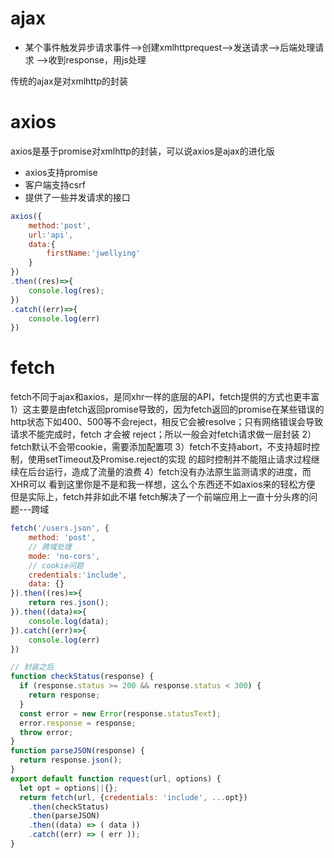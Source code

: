 # ajax
+ 某个事件触发异步请求事件-->创建xmlhttprequest-->发送请求-->后端处理请求
-->收到response，用js处理

传统的ajax是对xmlhttp的封装

# axios
axios是基于promise对xmlhttp的封装，可以说axios是ajax的进化版
+ axios支持promise
+ 客户端支持csrf
+ 提供了一些并发请求的接口
```js
axios({
    method:'post',
    url:'api',
    data:{
        firstName:'jwellying'
    }
})
.then((res)=>{
    console.log(res);
})
.catch((err)=>{
    console.log(err)
})
```

# fetch
fetch不同于ajax和axios，是同xhr一样的底层的API，fetch提供的方式也更丰富
1）这主要是由fetch返回promise导致的，因为fetch返回的promise在某些错误的http状态下如400、500等不会reject，相反它会被resolve；只有网络错误会导致请求不能完成时，fetch 才会被 reject；所以一般会对fetch请求做一层封装
2）fetch默认不会带cookie，需要添加配置项
3）fetch不支持abort，不支持超时控制，使用setTimeout及Promise.reject的实现
的超时控制并不能阻止请求过程继续在后台运行，造成了流量的浪费
4）fetch没有办法原生监测请求的进度，而XHR可以
看到这里你是不是和我一样想，这么个东西还不如axios来的轻松方便
但是实际上，fetch并非如此不堪
fetch解决了一个前端应用上一直十分头疼的问题---跨域
```js
fetch('/users.json', {
    method: 'post', 
    // 跨域处理
    mode: 'no-cors',
    // cookie问题
    credentials:'include',
    data: {}
}).then((res)=>{
    return res.json();
}).then((data)=>{
    console.log(data);
}).catch((err)=>{
    console.log(err)
})

// 封装之后
function checkStatus(response) {
  if (response.status >= 200 && response.status < 300) {
    return response;
  }
  const error = new Error(response.statusText);
  error.response = response;
  throw error;
}
function parseJSON(response) {
  return response.json();
}
export default function request(url, options) {
  let opt = options||{};
  return fetch(url, {credentials: 'include', ...opt})
    .then(checkStatus)
    .then(parseJSON)
    .then((data) => ( data ))
    .catch((err) => ( err ));
}
```
